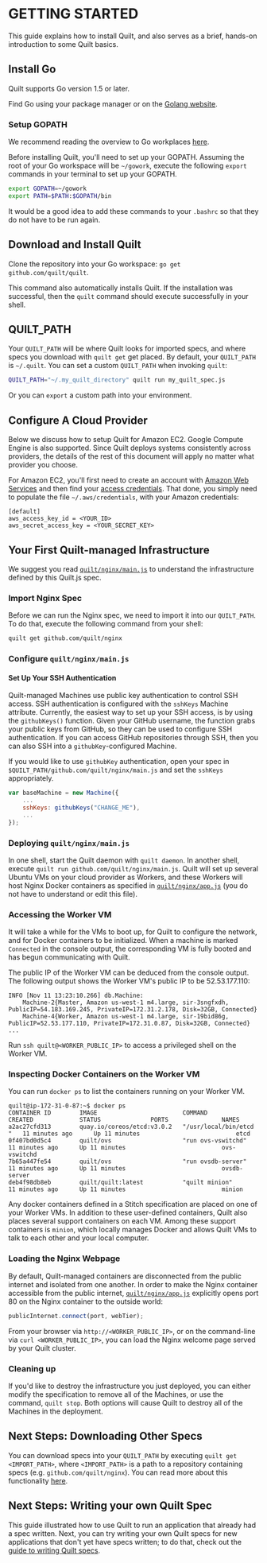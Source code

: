 # GETTING STARTED
This guide explains how to install Quilt, and also serves as a
brief, hands-on introduction to some Quilt basics.

## Install Go
Quilt supports Go version 1.5 or later.

Find Go using your package manager or on the [Golang website](https://golang.org/doc/install).

### Setup GOPATH
We recommend reading the overview to Go workplaces [here](https://golang.org/doc/code.html).

Before installing Quilt, you'll need to set up your GOPATH. Assuming the root of
your Go workspace will be `~/gowork`, execute the following `export` commands in
your terminal to set up your GOPATH.
```bash
export GOPATH=~/gowork
export PATH=$PATH:$GOPATH/bin
```
It would be a good idea to add these commands to your `.bashrc` so that they do
not have to be run again.

## Download and Install Quilt
Clone the repository into your Go workspace: `go get github.com/quilt/quilt`.

This command also automatically installs Quilt. If the installation was
successful, then the `quilt` command should execute successfully in your shell.

## QUILT_PATH
Your `QUILT_PATH` will be where Quilt looks for imported specs, and where
specs you download with `quilt get` get placed.  By default, your `QUILT_PATH`
is `~/.quilt`. You can set a custom `QUILT_PATH` when invoking `quilt`:

```bash
QUILT_PATH="~/.my_quilt_directory" quilt run my_quilt_spec.js
```

Or you can `export` a custom path into your environment.

## Configure A Cloud Provider

Below we discuss how to setup Quilt for Amazon EC2. Google Compute Engine is
also supported. Since Quilt deploys systems consistently across providers, the
details of the rest of this document will apply no matter what provider you
choose.

For Amazon EC2, you'll first need to create an account with [Amazon Web
Services](https://aws.amazon.com/ec2/) and then find your
[access credentials](http://docs.aws.amazon.com/cli/latest/userguide/cli-chap-getting-set-up.html#cli-signup).
That done, you simply need to populate the file `~/.aws/credentials`, with your
Amazon credentials:
```
[default]
aws_access_key_id = <YOUR_ID>
aws_secret_access_key = <YOUR_SECRET_KEY>
```

## Your First Quilt-managed Infrastructure
We suggest you read
[`quilt/nginx/main.js`](https://github.com/quilt/nginx/blob/master/main.js)
to understand the infrastructure defined by this Quilt.js spec.

### Import Nginx Spec
Before we can run the Nginx spec, we need to import it into our `QUILT_PATH`.
To do that, execute the following command from your shell:
```bash
quilt get github.com/quilt/nginx
```

### Configure `quilt/nginx/main.js`
#### Set Up Your SSH Authentication
Quilt-managed Machines use public key authentication to control SSH access.
SSH authentication is configured with the `sshKeys` Machine attribute.
Currently,  the easiest way to set up your SSH access, is by using the
`githubKeys()` function. Given your GitHub username, the function grabs your
public keys from GitHub, so they can be used to configure SSH authentication.
If you can access GitHub repositories through SSH, then you can also SSH into a
`githubKey`-configured Machine.

If you would like to use `githubKey` authentication, open your spec in
`$QUILT_PATH/github.com/quilt/nginx/main.js` and set the `sshKeys` appropriately.
```javascript
var baseMachine = new Machine({
    ...
    sshKeys: githubKeys("CHANGE_ME"),
    ...
});
```

### Deploying `quilt/nginx/main.js`
In one shell, start the Quilt daemon with `quilt daemon`. In another shell,
execute `quilt run github.com/quilt/nginx/main.js`. Quilt will set up several
Ubuntu VMs on your cloud provider as Workers, and these Workers will host Nginx
Docker containers as specified in
[`quilt/nginx/app.js`](https://github.com/quilt/nginx/blob/master/app.js)
(you do not have to understand or edit this file).


### Accessing the Worker VM
It will take a while for the VMs to boot up, for Quilt to configure the network,
and for Docker containers to be initialized. When a machine is marked
`Connected` in the console output, the corresponding VM is fully booted and has
begun communicating with Quilt.

The public IP of the Worker VM can be deduced from the console output. The
following output shows the Worker VM's public IP to be 52.53.177.110:
```
INFO [Nov 11 13:23:10.266] db.Machine:
	Machine-2{Master, Amazon us-west-1 m4.large, sir-3sngfxdh, PublicIP=54.183.169.245, PrivateIP=172.31.2.178, Disk=32GB, Connected}
	Machine-4{Worker, Amazon us-west-1 m4.large, sir-19bid86g, PublicIP=52.53.177.110, PrivateIP=172.31.0.87, Disk=32GB, Connected}
...
```

Run `ssh quilt@<WORKER_PUBLIC_IP>` to access a privileged shell on the Worker VM.

### Inspecting Docker Containers on the Worker VM
You can run `docker ps` to list the containers running on your Worker VM.

```
quilt@ip-172-31-0-87:~$ docker ps
CONTAINER ID        IMAGE                        COMMAND                  CREATED             STATUS              PORTS               NAMES
a2ac27cfd313        quay.io/coreos/etcd:v3.0.2   "/usr/local/bin/etcd "   11 minutes ago      Up 11 minutes                           etcd
0f407bd0d5c4        quilt/ovs                    "run ovs-vswitchd"       11 minutes ago      Up 11 minutes                           ovs-vswitchd
7b65a447fe54        quilt/ovs                    "run ovsdb-server"       11 minutes ago      Up 11 minutes                           ovsdb-server
deb4f98db8eb        quilt/quilt:latest           "quilt minion"           11 minutes ago      Up 11 minutes                           minion
```

Any docker containers defined in a Stitch specification are placed on one of
your Worker VMs.  In addition to these user-defined containers, Quilt also
places several support containers on each VM. Among these support containers is
`minion`, which locally manages Docker and allows Quilt VMs to talk to each
other and your local computer.

### Loading the Nginx Webpage
By default, Quilt-managed containers are disconnected from the public internet
and isolated from one another. In order to make the Nginx container accessible
from the public internet,
[`quilt/nginx/app.js`](https://github.com/quilt/nginx/blob/master/app.js)
explicitly opens port 80 on the Nginx container to the outside world:

```javascript
publicInternet.connect(port, webTier);
```

From your browser via `http://<WORKER_PUBLIC_IP>`, or on the command-line via
`curl <WORKER_PUBLIC_IP>`, you can load the Nginx welcome page served by your
Quilt cluster.

### Cleaning up

If you'd like to destroy the infrastructure you just deployed, you can either
modify the specification to remove all of the Machines, or use the command,
`quilt stop`. Both options will cause Quilt to destroy all of the
Machines in the deployment.

## Next Steps: Downloading Other Specs
You can download specs into your `QUILT_PATH` by executing
`quilt get <IMPORT_PATH>`, where `<IMPORT_PATH>` is a path to a repository
containing specs (e.g. `github.com/quilt/nginx`). You can read more about this
functionality [here](https://github.com/quilt/quilt/blob/master/docs/Stitch.md#quilt_path).

## Next Steps: Writing your own Quilt Spec

This guide illustrated how to use Quilt to run an application that already had a
spec written.  Next, you can try writing your own Quilt specs for new applications
that don't yet have specs written; to do that, check out the
[guide to writing Quilt specs](https://github.com/quilt/docs/spec-writing-guide.md).


